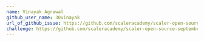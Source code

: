 ```yaml
---
name: Vinayak Agrawal
github_user_name: 30vinayak
url_of_github_issue: https://github.com/scaleracademy/scaler-open-source-september-challenge/issues/158
challenge: https://github.com/scaleracademy/scaler-open-source-september-challenge/blob/main/Challenges/challenge10.md
---
```

